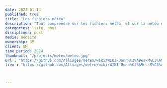 ```yaml
---
date: 2024-01-14
published: true
title: "Les fichiers météo"
description: "Tout comprendre sur les fichiers météo, et sur la météo du futur"
categories: liste, post
disciplines: post
media: Website
ownership: GM
client: GM
time_period: 2024
thumbnail: "/projects/meteo/meteo.jpg"
url : "https://github.com/Alliages/meteo/wiki/WIKI-Donn%C3%A9es-M%C3%A9t%C3%A9o"
lien : "https://github.com/Alliages/meteo/wiki/WIKI-Donn%C3%A9es-M%C3%A9t%C3%A9o"



---
```

